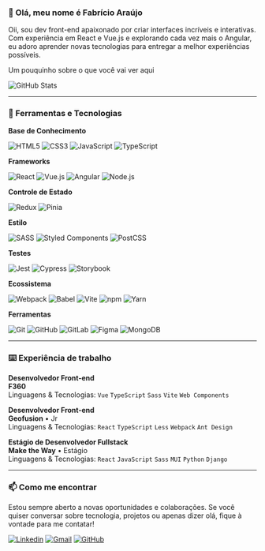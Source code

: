 ### 👋 Olá, meu nome é Fabrício Araújo

Oii, sou dev front-end apaixonado por criar interfaces incríveis e interativas. Com experiência em React e Vue.js e explorando cada vez mais o Angular, eu adoro aprender novas tecnologias para entregar a melhor experiências possíveis.

Um pouquinho sobre o que você vai ver aqui

![GitHub Stats](https://github-readme-stats.vercel.app/api/top-langs/?username=fabricio-araujoo&theme=dark&hide_border=false&include_all_commits=true&count_private=true&layout=compact)

---

### 🌱 Ferramentas e Tecnologias 

**Base de Conhecimento**

![HTML5](https://img.shields.io/badge/-HTML5-E34F26?style=flat-square&logo=html5&logoColor=white)
![CSS3](https://img.shields.io/badge/-CSS3-1572B6?style=flat-square&logo=css3&logoColor=white)
![JavaScript](https://img.shields.io/badge/-JavaScript-F7DF1E?style=flat-square&logo=javascript&logoColor=black)
![TypeScript](https://img.shields.io/badge/-TypeScript-007ACC?style=flat-square&logo=typescript&logoColor=white)

**Frameworks**

![React](https://img.shields.io/badge/-React-61DAFB?style=flat-square&logo=react&logoColor=black)
![Vue.js](https://img.shields.io/badge/-Vue.js-4FC08D?style=flat-square&logo=vue.js&logoColor=white)
![Angular](https://img.shields.io/badge/-Angular-DD0031?style=flat-square&logo=angular&logoColor=white)
![Node.js](https://img.shields.io/badge/-Node.js-8CC84C?style=flat-square&logo=node.js&logoColor=white)

**Controle de Estado**

![Redux](https://img.shields.io/badge/-Redux-764ABC?style=flat-square&logo=redux&logoColor=white)
![Pinia](https://img.shields.io/badge/-Pinia-FF4A1C?style=flat-square&logo=vue.js&logoColor=white)

**Estilo**

![SASS](https://img.shields.io/badge/-SASS-CC6699?style=flat-square&logo=sass&logoColor=white)
![Styled Components](https://img.shields.io/badge/-Styled%20Components-DB7093?style=flat-square&logo=styled-components&logoColor=white)
![PostCSS](https://img.shields.io/badge/-PostCSS-DD3A0A?style=flat-square&logo=postcss&logoColor=white)

**Testes**

![Jest](https://img.shields.io/badge/-Jest-C21325?style=flat-square&logo=jest&logoColor=white)
![Cypress](https://img.shields.io/badge/-Cypress-17202C?style=flat-square&logo=cypress&logoColor=white)
![Storybook](https://img.shields.io/badge/-Storybook-FF4785?style=flat-square&logo=storybook&logoColor=white)

**Ecossistema**

![Webpack](https://img.shields.io/badge/-Webpack-8DD6F9?style=flat-square&logo=webpack&logoColor=black)
![Babel](https://img.shields.io/badge/-Babel-F9DC3E?style=flat-square&logo=babel&logoColor=black)
![Vite](https://img.shields.io/badge/-Vite-646CFF?style=flat-square&logo=vite&logoColor=white)
![npm](https://img.shields.io/badge/-npm-CB3837?style=flat-square&logo=npm&logoColor=white)
![Yarn](https://img.shields.io/badge/-yarn-2C8EBB?style=flat-square&logo=yarn&logoColor=white)

**Ferramentas**

![Git](https://img.shields.io/badge/-Git-F05032?style=flat-square&logo=git&logoColor=white)
![GitHub](https://img.shields.io/badge/-GitHub-181717?style=flat-square&logo=github&logoColor=white)
![GitLab](https://img.shields.io/badge/-GitLab-FCA121?style=flat-square&logo=gitlab&logoColor=white)
![Figma](https://img.shields.io/badge/-Figma-F24E1E?style=flat-square&logo=figma&logoColor=white)
![MongoDB](https://img.shields.io/badge/-MongoDB-47A248?style=flat-square&logo=mongodb&logoColor=white)

---

### ⌨️ Experiência de trabalho

**Desenvolvedor Front-end**  \
**F360** \
Linguagens & Tecnologias: `Vue` `TypeScript` `Sass` `Vite` `Web Components`

**Desenvolvedor Front-end** \
**Geofusion** • Jr \
Linguagens & Tecnologias: `React` `TypeScript` `Less` `Webpack` `Ant Design`

**Estágio de Desenvolvedor Fullstack** \
**Make the Way** • Estágio \
Linguagens & Tecnologias: `React` `JavaScript` `Sass` `MUI` `Python` `Django`

---

### 📫 Como me encontrar

Estou sempre aberto a novas oportunidades e colaborações. Se você quiser conversar sobre tecnologia, projetos ou apenas dizer olá, fique à vontade para me contatar!

[![Linkedin](https://img.shields.io/badge/-fabricioapereira-blue?style=flat-square&logo=Linkedin&logoColor=white&link=https://www.linkedin.com/in/fabricioapereira/)](https://www.linkedin.com/in/fabricioapereira/)
[![Gmail](https://img.shields.io/badge/-fabricioaraujo051@gmail.com-FF0000?style=flat-square&logo=Gmail&logoColor=white&link=mailto:fabricioaraujo051@gmail.com)](mailto:fabricioaraujo051@gmail.com)
[![GitHub](https://img.shields.io/badge/-fabricio--araujoo-000000?style=flat-square&logo=GitHub&logoColor=white&link=https://github.com/fabricio-araujoo)](https://github.com/fabricio-araujoo)
